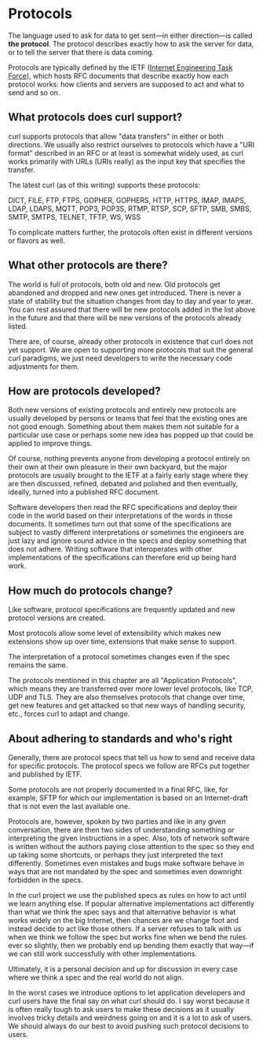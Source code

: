 # Protocols

The language used to ask for data to get sent—in either direction—is
called **the protocol**. The protocol describes exactly how to ask the server
for data, or to tell the server that there is data coming.

Protocols are typically defined by the IETF ([Internet Engineering Task
Force](https://www.ietf.org/)), which hosts RFC documents that describe exactly
how each protocol works: how clients and servers are supposed to act and what
to send and so on.

## What protocols does curl support?

curl supports protocols that allow "data transfers" in either or both
directions. We usually also restrict ourselves to protocols which have a "URI
format" described in an RFC or at least is somewhat widely used, as curl works
primarily with URLs (URIs really) as the input key that specifies the
transfer.

The latest curl (as of this writing) supports these protocols:

DICT, FILE, FTP, FTPS, GOPHER, GOPHERS, HTTP, HTTPS, IMAP, IMAPS, LDAP, LDAPS,
MQTT, POP3, POP3S, RTMP, RTSP, SCP, SFTP, SMB, SMBS, SMTP, SMTPS, TELNET, TFTP,
WS, WSS

To complicate matters further, the protocols often exist in different versions
or flavors as well.

## What other protocols are there?

The world is full of protocols, both old and new. Old protocols get abandoned
and dropped and new ones get introduced. There is never a state of stability but
the situation changes from day to day and year to year. You can rest assured
that there will be new protocols added in the list above in the future and that
there will be new versions of the protocols already listed.

There are, of course, already other protocols in existence that curl does not yet
support. We are open to supporting more protocols that suit the general curl
paradigms, we just need developers to write the necessary code adjustments for
them.

## How are protocols developed?

Both new versions of existing protocols and entirely new protocols are usually
developed by persons or teams that feel that the existing ones are not good
enough. Something about them makes them not suitable for a particular use case
or perhaps some new idea has popped up that could be applied to improve
things.

Of course, nothing prevents anyone from developing a protocol entirely on their
own at their own pleasure in their own backyard, but the major protocols are
usually brought to the IETF at a fairly early stage where they are then
discussed, refined, debated and polished and then eventually, ideally, turned
into a published RFC document.

Software developers then read the RFC specifications and deploy their code in
the world based on their interpretations of the words in those documents. It
sometimes turn out that some of the specifications are subject to vastly
different interpretations or sometimes the engineers are just lazy and ignore
sound advice in the specs and deploy something that does not adhere.
Writing software that interoperates with other implementations of the
specifications can therefore end up being hard work.

## How much do protocols change?

Like software, protocol specifications are frequently updated and new protocol
versions are created.

Most protocols allow some level of extensibility which makes new extensions
show up over time, extensions that make sense to support.

The interpretation of a protocol sometimes changes even if the spec remains the
same.

The protocols mentioned in this chapter are all "Application Protocols", which
means they are transferred over more lower level protocols, like TCP, UDP and
TLS. They are also themselves protocols that change over time, get new
features and get attacked so that new ways of handling security, etc., forces
curl to adapt and change.

## About adhering to standards and who's right

Generally, there are protocol specs that tell us how to send and receive data
for specific protocols. The protocol specs we follow are RFCs put together and
published by IETF.

Some protocols are not properly documented in a final RFC, like, for example,
SFTP for which our implementation is based on an Internet-draft that is not
even the last available one.

Protocols are, however, spoken by two parties and like in any given
conversation, there are then two sides of understanding something or
interpreting the given instructions in a spec. Also, lots of network software
is written without the authors paying close attention to the spec so they end
up taking some shortcuts, or perhaps they just interpreted the text
differently. Sometimes even mistakes and bugs make software behave in ways
that are not mandated by the spec and sometimes even downright forbidden in
the specs.

In the curl project we use the published specs as rules on how to act until we
learn anything else. If popular alternative implementations act differently
than what we think the spec says and that alternative behavior is what works
widely on the big Internet, then chances are we change foot and instead decide
to act like those others. If a server refuses to talk with us when we think we
follow the spec but works fine when we bend the rules ever so slightly, then
we probably end up bending them exactly that way—if we can still work
successfully with other implementations.

Ultimately, it is a personal decision and up for discussion in every case
where we think a spec and the real world do not align.

In the worst cases we introduce options to let application developers and curl
users have the final say on what curl should do. I say worst because it is
often really tough to ask users to make these decisions as it usually involves
tricky details and weirdness going on and it is a lot to ask of users. We
should always do our best to avoid pushing such protocol decisions to users.
